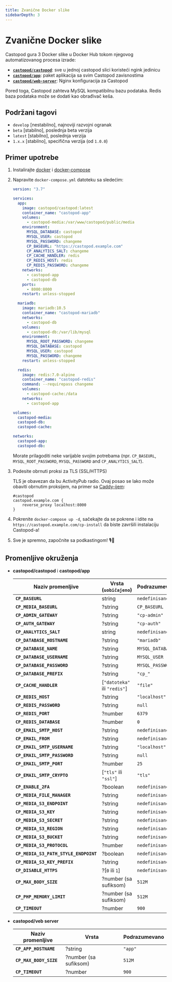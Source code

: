 ```yaml
---
title: Zvanične Docker slike
sidebarDepth: 3
---
```


# Zvanične Docker slike

Castopod gura 3 Docker slike u Docker Hub tokom njegovog automatizovanog procesa
izrade:

- [**`castopod/castopod`**](https://hub.docker.com/r/castopod/castopod): sve u
  jednoj castopod slici koristeći ngink jedinicu
- [**`castopod/app`**](https://hub.docker.com/r/castopod/app): paket aplikacija
  sa svim Castopod zavisnostima
- [**`castopod/web-server`**](https://hub.docker.com/r/castopod/web-server):
  Nginx konfiguracija za Castopod

Pored toga, Castopod zahteva MySQL kompatibilnu bazu podataka. Redis baza
podataka može se dodati kao obrađivač keša.

## Podržani tagovi

- `develop` [nestabilno], najnoviji razvojni ogranak
- `beta` [stabilno], poslednja beta verzija
- `latest` [stabilno], poslednja verzija
- `1.x.x` [stabilno], specifična verzija (od `1.0.0`)

## Primer upotrebe

1.  Instalirajte [docker](https://docs.docker.com/get-docker/) i
    [docker-compose](https://docs.docker.com/compose/install/)
2.  Napravite `docker-compose.yml` datoteku sa sledećim:

    ```yml
    version: "3.7"

    services:
      app:
        image: castopod/castopod:latest
        container_name: "castopod-app"
        volumes:
          - castopod-media:/var/www/castopod/public/media
        environment:
          MYSQL_DATABASE: castopod
          MYSQL_USER: castopod
          MYSQL_PASSWORD: changeme
          CP_BASEURL: "https://castopod.example.com"
          CP_ANALYTICS_SALT: changeme
          CP_CACHE_HANDLER: redis
          CP_REDIS_HOST: redis
          CP_REDIS_PASSWORD: changeme
        networks:
          - castopod-app
          - castopod-db
        ports:
          - 8000:8000
        restart: unless-stopped

      mariadb:
        image: mariadb:10.5
        container_name: "castopod-mariadb"
        networks:
          - castopod-db
        volumes:
          - castopod-db:/var/lib/mysql
        environment:
          MYSQL_ROOT_PASSWORD: changeme
          MYSQL_DATABASE: castopod
          MYSQL_USER: castopod
          MYSQL_PASSWORD: changeme
        restart: unless-stopped

      redis:
        image: redis:7.0-alpine
        container_name: "castopod-redis"
        command: --requirepass changeme
        volumes:
          - castopod-cache:/data
        networks:
          - castopod-app

    volumes:
      castopod-media:
      castopod-db:
      castopod-cache:

    networks:
      castopod-app:
      castopod-db:
    ```

    Morate prilagoditi neke varijable svojim potrebama (npr. `CP_BASEURL`,
    `MYSQL_ROOT_PASSWORD`, `MYSQL_PASSWORD` and `CP_ANALYTICS_SALT`).

3.  Podesite obrnuti proksi za TLS (SSL/HTTPS)

    TLS je obavezan da bu ActivityPub radio. Ovaj posao se lako može obaviti
    obrnutim proksijem, na primer sa [Caddy-ijem](https://caddyserver.com/):

    ```
    #castopod
    castopod.example.com {
        reverse_proxy localhost:8000
    }
    ```

4.  Pokrenite `docker-compose up -d`, sačekajte da se pokrene i idite na
    `https://castopod.example.com/cp-install` da biste završili instalaciju
    Castopod-a!

5.  Sve je spremno, započnite sa podkastingom! 🎙️🚀

## Promenljive okruženja

- **castopod/castopod** i **castopod/app**

  | Naziv promenljive                     | Vrsta (`uobičajeno`)         | Podrazumevano    |
  | ------------------------------------- | ---------------------------- | ---------------- |
  | **`CP_BASEURL`**                      | string                       | `nedefinisano`   |
  | **`CP_MEDIA_BASEURL`**                | ?string                      | `CP_BASEURL`     |
  | **`CP_ADMIN_GATEWAY`**                | ?string                      | `"cp-admin"`     |
  | **`CP_AUTH_GATEWAY`**                 | ?string                      | `"cp-auth"`      |
  | **`CP_ANALYTICS_SALT`**               | string                       | `nedefinisano`   |
  | **`CP_DATABASE_HOSTNAME`**            | ?string                      | `"mariadb"`      |
  | **`CP_DATABASE_NAME`**                | ?string                      | `MYSQL_DATABASE` |
  | **`CP_DATABASE_USERNAME`**            | ?string                      | `MYSQL_USER`     |
  | **`CP_DATABASE_PASSWORD`**            | ?string                      | `MYSQL_PASSWORD` |
  | **`CP_DATABASE_PREFIX`**              | ?string                      | `"cp_"`          |
  | **`CP_CACHE_HANDLER`**                | [`"datoteka"` ili `"redis"`] | `"file"`         |
  | **`CP_REDIS_HOST`**                   | ?string                      | `"localhost"`    |
  | **`CP_REDIS_PASSWORD`**               | ?string                      | `null`           |
  | **`CP_REDIS_PORT`**                   | ?number                      | `6379`           |
  | **`CP_REDIS_DATABASE`**               | ?number                      | `0`              |
  | **`CP_EMAIL_SMTP_HOST`**              | ?string                      | `nedefinisano`   |
  | **`CP_EMAIL_FROM`**                   | ?string                      | `nedefinisano`   |
  | **`CP_EMAIL_SMTP_USERNAME`**          | ?string                      | `"localhost"`    |
  | **`CP_EMAIL_SMTP_PASSWORD`**          | ?string                      | `null`           |
  | **`CP_EMAIL_SMTP_PORT`**              | ?number                      | `25`             |
  | **`CP_EMAIL_SMTP_CRYPTO`**            | [`"tls"` ili `"ssl"`]        | `"tls"`          |
  | **`CP_ENABLE_2FA`**                   | ?boolean                     | `nedefinisano`   |
  | **`CP_MEDIA_FILE_MANAGER`**           | ?string                      | `nedefinisano`   |
  | **`CP_MEDIA_S3_ENDPOINT`**            | ?string                      | `nedefinisano`   |
  | **`CP_MEDIA_S3_KEY`**                 | ?string                      | `nedefinisano`   |
  | **`CP_MEDIA_S3_SECRET`**              | ?string                      | `nedefinisano`   |
  | **`CP_MEDIA_S3_REGION`**              | ?string                      | `nedefinisano`   |
  | **`CP_MEDIA_S3_BUCKET`**              | ?string                      | `nedefinisano`   |
  | **`CP_MEDIA_S3_PROTOCOL`**            | ?number                      | `nedefinisano`   |
  | **`CP_MEDIA_S3_PATH_STYLE_ENDPOINT`** | ?boolean                     | `nedefinisano`   |
  | **`CP_MEDIA_S3_KEY_PREFIX`**          | ?string                      | `nedefinisano`   |
  | **`CP_DISABLE_HTTPS`**                | ?[`0` ili `1`]               | `nedefinisano`   |
  | **`CP_MAX_BODY_SIZE`**                | ?number (sa sufiksom)        | `512M`           |
  | **`CP_PHP_MEMORY_LIMIT`**             | ?number (sa sufiksom)        | `512M`           |
  | **`CP_TIMEOUT`**                      | ?number                      | `900`            |

- **castopod/veb server**

  | Naziv promenljive      | Vrsta                 | Podrazumevano |
  | ---------------------- | --------------------- | ------------- |
  | **`CP_APP_HOSTNAME`**  | ?string               | `"app"`       |
  | **`CP_MAX_BODY_SIZE`** | ?number (sa sufiksom) | `512M`        |
  | **`CP_TIMEOUT`**       | ?number               | `900`         |
